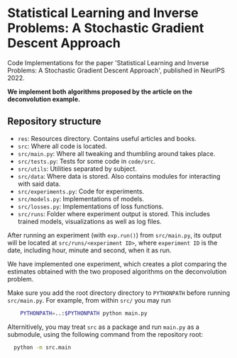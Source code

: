 # Statistical Learning and Inverse Problems: A Stochastic Gradient Descent Approach

Code Implementations for the paper 'Statistical Learning and Inverse
Problems: A Stochastic Gradient Descent Approach', published in NeurIPS
2022.

**We implement both algorithms proposed by the article on the deconvolution
example.**

## Repository structure

* `res`: Resources directory. Contains useful articles and books.
* `src`: Where all code is located.
* `src/main.py`: Where all tweaking and thumbling around takes place.
* `src/tests.py`: Tests for some code in `code/src`.
* `src/utils`: Utilities separated by subject.
* `src/data`: Where data is stored. Also contains modules for interacting
  with said data.
* `src/experiments.py`: Code for experiments.
* `src/models.py`: Implementations of models.
* `src/losses.py`: Implementations of loss functions.
* `src/runs`: Folder where experiment output is stored. This includes
  trained models, visualizations as well as log files.

After running an experiment (with `exp.run()`) from `src/main.py`, its
output will be located at `src/runs/<experiment ID>`, where
`experiment ID` is the date, including hour, minute and second, when it
as run.

We have implemented one experiment, which creates a plot comparing the
estimates obtained with the two proposed algorithms on the deconvolution
problem.

Make sure you add the root directory directory to `PYTHONPATH` before running
`src/main.py`. For example, from within `src/` you may run
```sh
    PYTHONPATH=..:$PYTHONPATH python main.py
```

Alternitively, you may treat `src` as a package and run `main.py` as a submodule, using the following command from the repository root:
```sh
  python -m src.main
```
